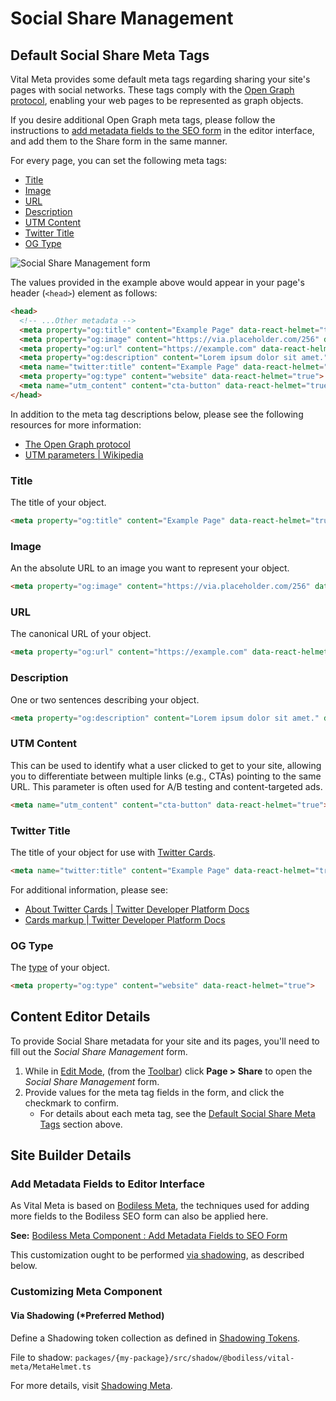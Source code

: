 # Social Share Management

## Default Social Share Meta Tags

Vital Meta provides some default meta tags regarding sharing your site's pages with social networks.
These tags comply with the [Open Graph protocol](https://ogp.me/ ':target=_blank'), enabling your
web pages to be represented as graph objects.

If you desire additional Open Graph meta tags, please follow the instructions to [add metadata
fields to the SEO form](/Components/Meta#add-metadata-fields-to-seo-form) in the editor interface,
and add them to the Share form in the same manner.

For every page, you can set the following meta tags:

- [Title](#title)
- [Image](#image)
- [URL](#url)
- [Description](#description)
- [UTM Content](#utm-content)
- [Twitter Title](#twitter-title)
- [OG Type](#og-type)

![Social Share Management form](/assets/SocialShareManagementForm.jpg ':size=50%')

The values provided in the example above would appear in your page's header (`<head>`) element as
follows:

```html
<head>
  <!-- ...Other metadata -->
  <meta property="og:title" content="Example Page" data-react-helmet="true">
  <meta property="og:image" content="https://via.placeholder.com/256" data-react-helmet="true">
  <meta property="og:url" content="https://example.com" data-react-helmet="true">
  <meta property="og:description" content="Lorem ipsum dolor sit amet." data-react-helmet="true">
  <meta name="twitter:title" content="Example Page" data-react-helmet="true">
  <meta property="og:type" content="website" data-react-helmet="true">
  <meta name="utm_content" content="cta-button" data-react-helmet="true">
</head>
```

In addition to the meta tag descriptions below, please see the following resources for more
information:

- [The Open Graph protocol](https://ogp.me/)
- [UTM parameters | Wikipedia](https://en.wikipedia.org/wiki/UTM_parameters)

### Title

The title of your object.

```html
<meta property="og:title" content="Example Page" data-react-helmet="true">
```

### Image

An the absolute URL to an image you want to represent your object.

```html
<meta property="og:image" content="https://via.placeholder.com/256" data-react-helmet="true">
```

### URL

The canonical URL of your object.

```html
<meta property="og:url" content="https://example.com" data-react-helmet="true">
```

### Description

One or two sentences describing your object.

```html
<meta property="og:description" content="Lorem ipsum dolor sit amet." data-react-helmet="true">
```

### UTM Content

This can be used to identify what a user clicked to get to your site, allowing you to differentiate
between multiple links (e.g., CTAs) pointing to the same URL. This parameter is often used for A/B
testing and content-targeted ads.

```html
<meta name="utm_content" content="cta-button" data-react-helmet="true">
```

### Twitter Title

The title of your object for use with [Twitter
Cards](https://developer.twitter.com/en/docs/twitter-for-websites/cards/overview/abouts-cards
':target=_blank').

```html
<meta name="twitter:title" content="Example Page" data-react-helmet="true">
```

For additional information, please see:

- [About Twitter Cards | Twitter Developer Platform Docs](https://developer.twitter.com/en/docs/twitter-for-websites/cards/overview/abouts-cards ':target=_blank')
- [Cards markup | Twitter Developer Platform Docs](https://developer.twitter.com/en/docs/twitter-for-websites/cards/overview/markup ':target=_blank')

### OG Type

The [type](https://ogp.me/#types ':target=_blank') of your object.

```html
<meta property="og:type" content="website" data-react-helmet="true">
```

## Content Editor Details

To provide Social Share metadata for your site and its pages, you'll need to fill out the _Social
Share Management_ form.

01. While in [Edit Mode](/ContentEditorUserGuide/#edit-mode), (from the
    [Toolbar](/ContentEditorUserGuide/#toolbar)) click **Page > Share** to open the _Social Share
    Management_ form.
01. Provide values for the meta tag fields in the form, and click the checkmark to confirm.
    - For details about each meta tag, see the [Default Social Share Meta
      Tags](#default-social-share-meta-tags) section above.

## Site Builder Details

### Add Metadata Fields to Editor Interface

As Vital Meta is based on [Bodiless Meta](/Components/Meta), the techniques used for adding more
fields to the Bodiless SEO form can also be applied here.

**See:** [Bodiless Meta Component : Add Metadata Fields to SEO Form](/Components/Meta#add-metadata-fields-to-seo-form)

This customization ought to be performed [via shadowing](#via-shadowing-preferred-method), as
described below.

### Customizing Meta Component

#### Via Shadowing (*Preferred Method)

Define a Shadowing token collection as defined in [Shadowing Tokens](../../Guides/ShadowingTokens).

File to shadow: `packages/{my-package}/src/shadow/@bodiless/vital-meta/MetaHelmet.ts`

For more details, visit [Shadowing Meta](./ShadowingMeta).
